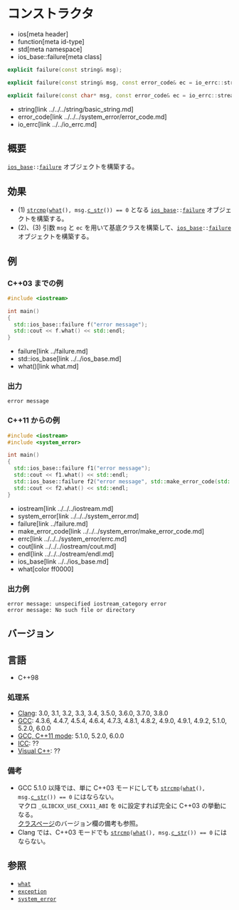 # コンストラクタ
* ios[meta header]
* function[meta id-type]
* std[meta namespace]
* ios_base::failure[meta class]

```cpp
explicit failure(const string& msg);                                            // (1) C++03 まで

explicit failure(const string& msg, const error_code& ec = io_errc::stream);    // (2) C++11 から

explicit failure(const char* msg, const error_code& ec = io_errc::stream);      // (3) C++11 から
```
* string[link ../../../string/basic_string.md]
* error_code[link ../../../system_error/error_code.md]
* io_errc[link ../../io_errc.md]

## 概要
[`ios_base`](../../ios_base.md)`::`[`failure`](../failure.md) オブジェクトを構築する。


## 効果
- (1) [`strcmp`](../../../cstring/strcmp.md.nolink)`(`[`what`](what.md)`(), msg.`[`c_str`](../../../string/basic_string/c_str.md)`()) == 0` となる [`ios_base`](../../ios_base.md)`::`[`failure`](../failure.md) オブジェクトを構築する。
- (2)、(3) 引数 `msg` と `ec` を用いて基底クラスを構築して、[`ios_base`](../../ios_base.md)`::`[`failure`](../failure.md) オブジェクトを構築する。


## 例
### C++03 までの例
```cpp
#include <iostream>

int main()
{
  std::ios_base::failure f("error message");
  std::cout << f.what() << std::endl;
}
```
* failure[link ../failure.md]
* std::ios_base[link ../../ios_base.md]
* what()[link what.md]

### 出力
```
error message
```


### C++11 からの例
```cpp
#include <iostream>
#include <system_error>

int main()
{
  std::ios_base::failure f1("error message");
  std::cout << f1.what() << std::endl;
  std::ios_base::failure f2("error message", std::make_error_code(std::errc::no_such_file_or_directory));
  std::cout << f2.what() << std::endl;
}
```
* iostream[link ../../../iostream.md]
* system_error[link ../../../system_error.md]
* failure[link ../failure.md]
* make_error_code[link ../../../system_error/make_error_code.md]
* errc[link ../../../system_error/errc.md]
* cout[link ../../../iostream/cout.md]
* endl[link ../../../ostream/endl.md]
* ios_base[link ../../ios_base.md]
* what[color ff0000]

### 出力例
```
error message: unspecified iostream_category error
error message: No such file or directory
```


## バージョン
## 言語
- C++98

### 処理系
- [Clang](/implementation.md#clang): 3.0, 3.1, 3.2, 3.3, 3.4, 3.5.0, 3.6.0, 3.7.0, 3.8.0
- [GCC](/implementation.md#gcc): 4.3.6, 4.4.7, 4.5.4, 4.6.4, 4.7.3, 4.8.1, 4.8.2, 4.9.0, 4.9.1, 4.9.2, 5.1.0, 5.2.0, 6.0.0
- [GCC, C++11 mode](/implementation.md#gcc): 5.1.0, 5.2.0, 6.0.0
- [ICC](/implementation.md#icc): ??
- [Visual C++](/implementation.md#visual_cpp): ??

### 備考
- GCC 5.1.0 以降では、単に C++03 モードにしても [`strcmp`](../../../cstring/strcmp.md.nolink)`(`[`what`](what.md)`(), msg.`[`c_str`](../../../string/basic_string/c_str.md)`()) == 0` にはならない。  
    マクロ `_GLIBCXX_USE_CXX11_ABI` を `0`に設定すれば完全に C++03 の挙動になる。  
    [クラスページ](../failure.md)のバージョン欄の備考も参照。
- Clang では、C++03 モードでも [`strcmp`](../../../cstring/strcmp.md.nolink)`(`[`what`](what.md)`(), msg.`[`c_str`](../../../string/basic_string/c_str.md)`()) == 0` にはならない。  


## 参照
- [`what`](what.md)
- [`exception`](../../../exception/exception.md)
- [`system_error`](../../../system_error/system_error.md)
